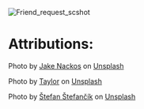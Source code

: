 ![Friend_request_scshot](https://github.com/tugcekizildg/Friend_request_UI/assets/141547888/7020b567-2adb-4b25-92f2-0a3250cccf98)
# Attributions:

Photo by <a href="https://unsplash.com/@jakenackos?utm_content=creditCopyText&utm_medium=referral&utm_source=unsplash">Jake Nackos</a> on <a href="https://unsplash.com/photos/woman-in-white-crew-neck-shirt-smiling-IF9TK5Uy-KI?utm_content=creditCopyText&utm_medium=referral&utm_source=unsplash">Unsplash</a>

Photo by <a href="https://unsplash.com/@xoutcastx?utm_content=creditCopyText&utm_medium=referral&utm_source=unsplash">Taylor</a> on <a href="https://unsplash.com/photos/man-standing-in-front-of-window-8Vt2haq8NSQ?utm_content=creditCopyText&utm_medium=referral&utm_source=unsplash">Unsplash</a>

Photo by <a href="https://unsplash.com/@cikstefan?utm_content=creditCopyText&utm_medium=referral&utm_source=unsplash">Štefan Štefančík</a> on <a href="https://unsplash.com/photos/smiling-woman-wearing-white-and-black-pinstriped-collared-top-QXevDflbl8A?utm_content=creditCopyText&utm_medium=referral&utm_source=unsplash">Unsplash</a>
